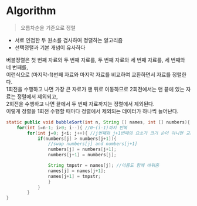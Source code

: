 # Algorithm
> 오름차순을 기준으로 정렬  

- 서로 인접한 두 원소를 검사하여 정렬하는 알고리즘  
- 선택정렬과 기본 개념이 유사하다  

버블정렬은 첫 번째 자료와 두 번째 자료를, 두 번째 자료와 세 번째 자료를, 세 번째와 네 번째를,  
이런식으로 (마지막-1)번째 자료와 마지막 자료를 비교하여 교환하면서 자료를 정렬한다.  
1회전을 수행하고 나면 가장 큰 자료가 맨 뒤로 이동하므로 2회전에서는 맨 끝에 있는 자료는 정렬에서 제외되고,  
2회전을 수행하고 나면 끝에서 두 번째 자료까지는 정렬에서 제외된다.  
이렇게 정렬을 1회전 수행할 때마다 정렬에서 제외되는 데이터가 하나씩 늘어난다.  

```java
static public void bubbleSort(int n, String [] names, int [] numbers){
	for(int i=n-1; i>0; i--){ //0~(i-1)까지 반복
		for(int j=0; j<i; j++){ //j번째와 j+1번째의 요소가 크기 순이 아니면 교환
			if(numbers[j] > numbers[j+1]){
				//swap numbers[j] and numbers[j+1]
				numbers[j] = numbers[j+1];
				numbers[j+1] = numbers[j];

				String tmpstr = names[j]; //이름도 함께 바꿔줌
				names[j] = names[j+1];
				names[j+1] = tmpstr;
				}
			}
		}
}
```
